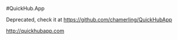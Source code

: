 #QuickHub.App

Deprecated, check it at https://github.com/chamerling/QuickHubApp


http://quickhubapp.com
